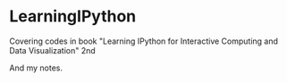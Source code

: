 # LearningIPython
Covering codes in book "Learning IPython for Interactive Computing and Data Visualization" 2nd

And my notes.
